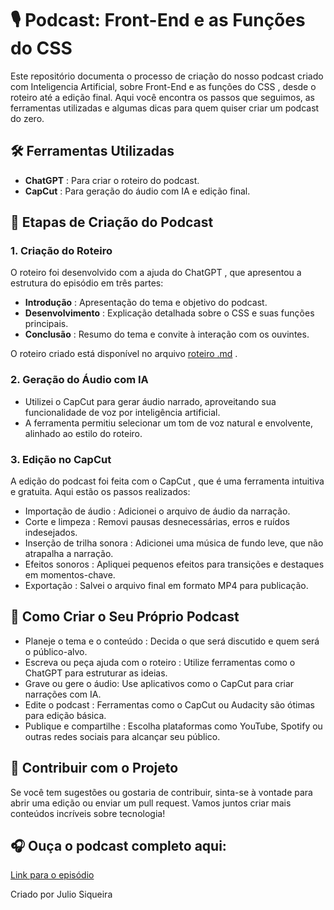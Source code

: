 # 🎙️ Podcast: Front-End e as Funções do CSS
Este repositório documenta o processo de criação do nosso podcast criado com Inteligencia Artificial, sobre Front-End e as funções do CSS , desde o roteiro até a edição final. Aqui você encontra os passos que seguimos, as ferramentas utilizadas e algumas dicas para quem quiser criar um podcast do zero.

## 🛠️ Ferramentas Utilizadas
* **ChatGPT** : Para criar o roteiro do podcast.
* **CapCut** : Para geração do áudio com IA e edição final.
## 📜 Etapas de Criação do Podcast
### 1. Criação do Roteiro
O roteiro foi desenvolvido com a ajuda do ChatGPT , que apresentou a estrutura do episódio em três partes:

* **Introdução** : Apresentação do tema e objetivo do podcast.
* **Desenvolvimento** : Explicação detalhada sobre o CSS e suas funções principais.
* **Conclusão** : Resumo do tema e convite à interação com os ouvintes.
  
O roteiro criado está disponível no arquivo [roteiro .md](https://github.com/siqueirago/podcast-com-ia/blob/main/roteiro.md) .

### 2. Geração do Áudio com IA
* Utilizei o CapCut para gerar áudio narrado, aproveitando sua funcionalidade de voz por inteligência artificial.
* A ferramenta permitiu selecionar um tom de voz natural e envolvente, alinhado ao estilo do roteiro.
### 3. Edição no CapCut
A edição do podcast foi feita com o CapCut , que é uma ferramenta intuitiva e gratuita. Aqui estão os passos realizados:

* Importação de áudio : Adicionei o arquivo de áudio da narração.
* Corte e limpeza : Removi pausas desnecessárias, erros e ruídos indesejados.
* Inserção de trilha sonora : Adicionei uma música de fundo leve, que não atrapalha a narração.
* Efeitos sonoros : Apliquei pequenos efeitos para transições e destaques em momentos-chave.
* Exportação : Salvei o arquivo final em formato MP4 para publicação.
## 🚀 Como Criar o Seu Próprio Podcast
* Planeje o tema e o conteúdo : Decida o que será discutido e quem será o público-alvo.
* Escreva ou peça ajuda com o roteiro : Utilize ferramentas como o ChatGPT para estruturar as ideias.
* Grave ou gere  o áudio: Use aplicativos como o CapCut para criar narrações com IA.
* Edite o podcast : Ferramentas como o CapCut ou Audacity são ótimas para edição básica.
* Publique e compartilhe : Escolha plataformas como YouTube, Spotify ou outras redes sociais para alcançar seu público.

## 🤝 Contribuir com o Projeto
Se você tem sugestões ou gostaria de contribuir, sinta-se à vontade para abrir uma edição ou enviar um pull request. Vamos juntos criar mais conteúdos incríveis sobre tecnologia!

## 🎧 Ouça o podcast completo aqui: 
[Link para o episódio](https://www.capcut.com/s/CYhB1Ie9k6BhViIp/)

Criado por Julio Siqueira
